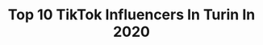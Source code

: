 ---
title: Top 10 TikTok Influencers In Turin In 2020
description: >-
  Find top TikTok influencers in Turin in 2020. Most popular hashtags: #perte #foryou #viral #duetto.
platform: TikTok
hits: 20
text_top: Discover the best TikTok accounts on inBeat.
text_bottom: Our database holds 20 TikTok influencers like this in Turin, Italy for you to collaborate.
profiles:
  - username: "ale.ferra"
    fullname: >-
      Alessandro
    bio: >-
      seguimi su instagram ☝️☝️ Turin 🇮🇹 200k🥺?! 17 yo
    location: "Italy"
    followers: 125700
    engagement: 1779
    commentsToLikes: 0.037160
    id: ckdsg8f8qlwa70j23bfegu417
    verified: false
    hashtags: "#greenscreen, #viral, #comedy, #foryou"
  - username: "rebjx"
    fullname: >-
      𝓡𝓮𝓫𝓮🦋 
    bio: >-
      Turin📍 💗 6O.OOOK? 💗 ✨ i love u✨
    location: "Italy"
    followers: 59600
    engagement: 1940
    commentsToLikes: 0.025277
    id: ckbkiptkkb9pl0j232juvzesg
    verified: false
    hashtags: "#bulletproof, #greenscreen, #foryou, #perte"
  - username: "silviadisanto"
    fullname: >-
      Silvia Di Santo
    bio: >-
      turin 📍 faccio video fondamentalmente inutili 🍉
    location: "Italy"
    followers: 378000
    engagement: 2456
    commentsToLikes: 0.007615
    id: ck83k4jkf99wf0j788sh6r9c5
    verified: false
    hashtags: "#neiperte, #fyp, #duetto, #perte"
  - username: "mattya96"
    fullname: >-
      ⚜️Tya⚜️
    bio: >-
      𝕸𝖆𝖙𝖙𝖎𝖆 ⚡️ •Turin, Italy 🇮🇹 •1996 🔥 •Inked ✒️
    location: "Italy"
    followers: 4351
    engagement: 1415
    commentsToLikes: 0.043676
    id: ckbbbq46t0rtq0j235uqu0x55
    verified: false
    hashtags: "#xyzbca, #virale, #foryou, #perte"
  - username: "_angelo_iacono_"
    fullname: >-
      Angelo Iacono
    bio: >-
      CEO of silhouette Made in Ragusa, Sicily 📍 Based in Turin, Italy 🇮🇹
    location: "Italy"
    followers: 41800
    engagement: 921
    commentsToLikes: 0.014599
    id: ckd07i7jcard10j23dwwjqque
    verified: false
    hashtags: "#love, #motivation, #photo, #sad"
  - username: "sciasciaofficial"
    fullname: >-
      Sciasciaofficial
    bio: >-
      Turin🦠 19 years Insta: sciasciaofficial
    location: "Italy"
    followers: 3753
    engagement: 1806
    commentsToLikes: 0.009917
    id: ckacaj8jugz3j0i78jnfmxn4r
    verified: false
    hashtags: "#italy, #westernboy, #perte, #viral"
  - username: "_lucamagliano21_"
    fullname: >-
      Luca Magliano
    bio: >-
      📍Turin, 21 y/o 🚴🏻 Instagram: _lucamagliano21_ ✉️ Business contact: lucamaglia
    location: "Italy"
    followers: 21300
    engagement: 1065
    commentsToLikes: 0.026852
    id: ckb9tg50lrf2h0j237teeqf38
    verified: false
    hashtags: "#bici, #ciclista, #perte, #bicycle"
  - username: "stefaniastifiuc"
    fullname: >-
      Stefania Stifiuc
    bio: >-
      ...semplicemente me stessa! 🌸 Turin 📍 stefaniastifiuc@gmail.com 📬
    location: "Italy"
    followers: 43600
    engagement: 808
    commentsToLikes: 0.032060
    id: ckail6tpbmqia0i78qsb3hkjd
    verified: false
    hashtags: "#fyp, #girls, #forfun, #romania"
  - username: "ester_gallo"
    fullname: >-
      Ester Gallo
    bio: >-
      Turin, Italy IG: ester_gallo
    location: "Italy"
    followers: 9497
    engagement: 1190
    commentsToLikes: 0.013492
    id: ckb9ugkrut4kq0j23gb7cn5sm
    verified: false
    hashtags: "#greenscreen, #perte, #foryou, #theouterbanks"
  - username: "giulialichi"
    fullname: >-
      Giulia licata🎈
    bio: >-
      • Italy,Turin🇮🇹 •dancer💃🏼 INSTAGRAM: giulialicata._ ⬆️⬆️
    location: "Italy"
    followers: 28000
    engagement: 478
    commentsToLikes: 0.025145
    id: ck932wmzdlgnl0j78g7k1i2gj
    verified: false
    hashtags: "#viral, #foryou, #trend, #shuffledance"
---